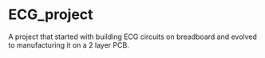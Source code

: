 # ECG_project
A project that started with building ECG circuits on breadboard and evolved to manufacturing it on a 2 layer PCB.
